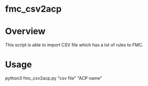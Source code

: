 # fmc_csv2acp

# Overview

This script is able to import CSV file which has a lot of rules to FMC.

# Usage

python3 fmc_csv2acp.py "csv file" "ACP name"


